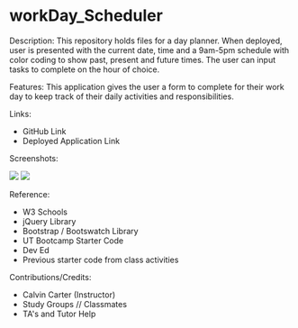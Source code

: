 # workDay_Scheduler
Description:
This repository holds files for a day planner. When deployed, user is presented with the current date, time and a 9am-5pm schedule with color coding to show past, present and future times. The user can input tasks to complete on the hour of choice.

Features:
This application gives the user a form to complete for their work day to keep track of their daily activities and responsibilities.

Links:

- GitHub Link
- Deployed Application Link

Screenshots:

<img src="WorkDayLanding.png">
<img src="WorkDayUserInput.png">


Reference:

- W3 Schools
- jQuery Library
- Bootstrap / Bootswatch Library
- UT Bootcamp Starter Code
- Dev Ed
- Previous starter code from class activities

Contributions/Credits:

- Calvin Carter (Instructor)
- Study Groups // Classmates
- TA's and Tutor Help
